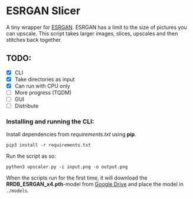# ESRGAN Slicer
A tiny wrapper for [ESRGAN](https://github.com/xinntao/ESRGAN). ESRGAN has a limit to the size of pictures you can upscale. This script takes larger images, slices, upscales and then stitches back together. 

## TODO:
- [x] CLI
- [x] Take directories as input
- [x] Can run with CPU only
- [ ] More progress (TQDM)
- [ ] GUI
- [ ] Distribute

### Installing and running the CLI:
Install dependencies from *requirements.txt* using **pip**.
```
pip3 install -r requirements.txt

```

Run the script as so:

```
python3 upscaler.py -i input.png -o output.png

```

When the scripts run for the first time, it will download the **RRDB_ESRGAN_x4.pth**-model from [Google Drive](https://drive.google.com/drive/u/0/folders/17VYV_SoZZesU6mbxz2dMAIccSSlqLecY) and place the model in `./models`.
